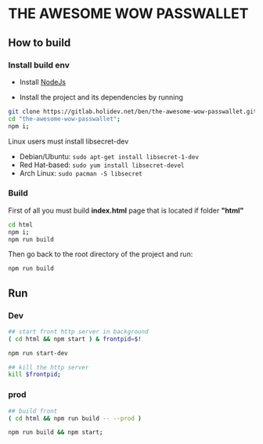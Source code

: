 # THE AWESOME WOW PASSWALLET

## How to build

### Install build env

- Install [NodeJs](https://nodejs.org/)

- Install the project and its dependencies by running

```bash
git clone https://gitlab.holidev.net/ben/the-awesome-wow-passwallet.git;
cd "the-awesome-wow-passwallet";
npm i;
```

Linux users must install libsecret-dev

- Debian/Ubuntu: `sudo apt-get install libsecret-1-dev`
- Red Hat-based: `sudo yum install libsecret-devel`
- Arch Linux: `sudo pacman -S libsecret`

### Build

First of all you must build **index.html** page that is located if folder **"html"**

```bash
cd html
npm i;
npm run build
```

Then go back to the root directory of the project and run:

```bash
npm run build
```

## Run

### Dev

```bash
## start front http server in background
( cd html && npm start ) & frontpid=$!

npm run start-dev

## kill the http server
kill $frontpid;

```

### prod

```bash
## build front
( cd html && npm run build -- --prod )

npm run build && npm start;
```
